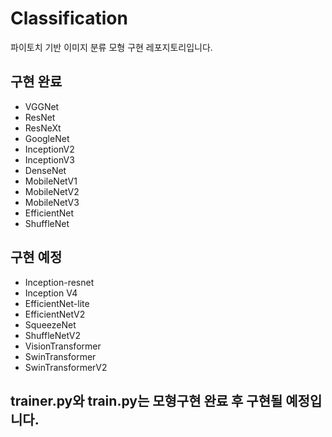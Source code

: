 # Classification
파이토치 기반 이미지 분류 모형 구현 레포지토리입니다.
## 구현 완료
- VGGNet
- ResNet
- ResNeXt
- GoogleNet
- InceptionV2
- InceptionV3
- DenseNet
- MobileNetV1
- MobileNetV2
- MobileNetV3
- EfficientNet
- ShuffleNet
## 구현 예정
- Inception-resnet
- Inception V4
- EfficientNet-lite
- EfficientNetV2
- SqueezeNet
- ShuffleNetV2
- VisionTransformer
- SwinTransformer
- SwinTransformerV2
## trainer.py와 train.py는 모형구현 완료 후 구현될 예정입니다.
